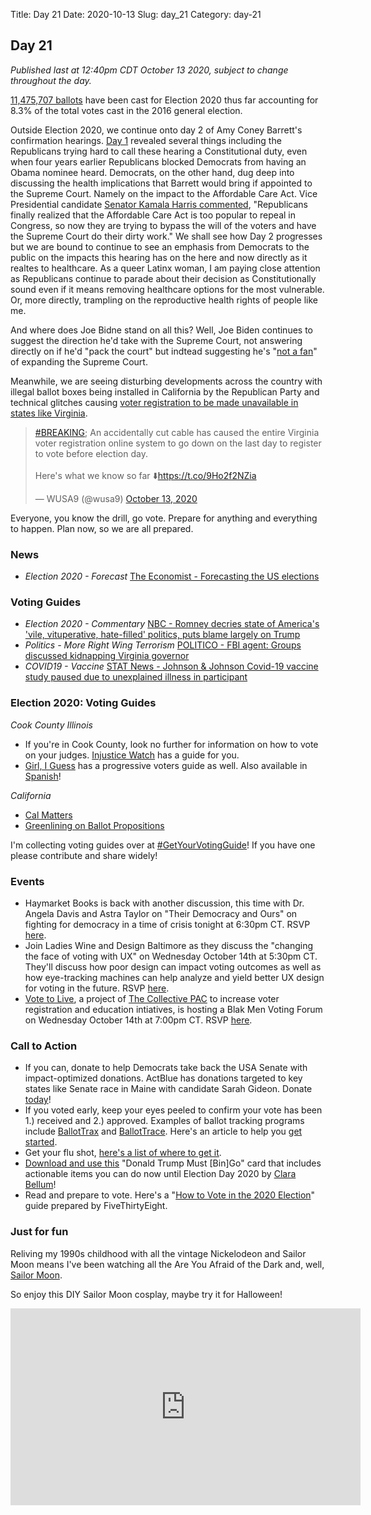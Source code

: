 Title: Day 21
Date: 2020-10-13
Slug: day_21
Category: day-21

## Day 21  

_Published last at 12:40pm CDT October 13 2020, subject to change throughout the day._

[11,475,707 ballots](https://electproject.github.io/Early-Vote-2020G/index.html) have been cast for Election 2020 thus far accounting for 8.3% of the total votes cast in the 2016 general election. 

Outside Election 2020, we continue onto day 2 of Amy Coney Barrett's confirmation hearings. [Day 1](https://www.pbs.org/newshour/show/politics-and-the-pandemic-permeate-day-1-of-amy-coney-barrett-hearings) revealed several things including the Republicans trying hard to call these hearing a Constitutional duty, even when four years earlier Republicans blocked Democrats from having an Obama nominee heard. Democrats, on the other hand, dug deep into discussing the health implications that Barrett would bring if appointed to the Supreme Court. Namely on the impact to the Affordable Care Act. Vice Presidential candidate [Senator Kamala Harris commented](https://www.washingtonpost.com/politics/2020/10/12/takeaways-day-one-barrett-confirmation-hearing/), "Republicans finally realized that the Affordable Care Act is too popular to repeal in Congress, so now they are trying to bypass the will of the voters and have the Supreme Court do their dirty work." We shall see how Day 2 progresses but we are bound to continue to see an emphasis from Democrats to the public on the impacts this hearing has on the here and now directly as it realtes to healthcare. As a queer Latinx woman, I am paying close attention as Republicans continue to parade about their decision as Constitutionally sound even if it means removing healthcare options for the most vulnerable. Or, more directly, trampling on the reproductive health rights of people like me. 

And where does Joe Bidne stand on all this? Well, Joe Biden continues to suggest the direction he'd take with the Supreme Court, not answering directly on if he'd "pack the court" but indtead suggesting he's "[not a fan](https://www.npr.org/2020/10/13/923213582/biden-says-hes-not-a-fan-of-expanding-the-supreme-court)" of expanding the Supreme Court.

Meanwhile, we are seeing disturbing developments across the country with illegal ballot boxes being installed in California by the Republican Party and technical glitches causing [voter registration to be made unavailable in states like Virginia](https://www.wusa9.com/article/news/local/virginia/virginia-voter-registration-site-down-on-last-day-to-register-to-vote-officials-say/65-3e5b390b-3e47-4a22-a440-6afddf770f3a).

<blockquote class="twitter-tweet"><p lang="en" dir="ltr"><a href="https://twitter.com/hashtag/BREAKING?src=hash&amp;ref_src=twsrc%5Etfw">#BREAKING</a>; An accidentally cut cable has caused the entire Virginia voter registration online system to go down on the last day to register to vote before election day. <br><br>Here&#39;s what we know so far ⬇️<a href="https://t.co/9Ho2f2NZia">https://t.co/9Ho2f2NZia</a></p>&mdash; WUSA9 (@wusa9) <a href="https://twitter.com/wusa9/status/1316022991671619588?ref_src=twsrc%5Etfw">October 13, 2020</a></blockquote> <script async src="https://platform.twitter.com/widgets.js" charset="utf-8"></script> 

Everyone, you know the drill, go vote. Prepare for anything and everything to happen. Plan now, so we are all prepared.  

### News

- *Election 2020 - Forecast* [The Economist - Forecasting the US elections](https://projects.economist.com/us-2020-forecast/president)
### Voting Guides
- *Election 2020 - Commentary* [NBC - Romney decries state of America's 'vile, vituperative, hate-filled' politics, puts blame largely on Trump](https://www.nbcnews.com/politics/congress/romney-decries-state-america-s-vile-vituperative-hate-filled-politics-n1243154)
- *Politics - More Right Wing Terrorism* [POLITICO - FBI agent: Groups discussed kidnapping Virginia governor](https://www.politico.com/news/2020/10/13/fbi-agent-groups-discussed-kidnapping-virginia-governor-429190) 
- *COVID19 - Vaccine* [STAT News - Johnson & Johnson Covid-19 vaccine study paused due to unexplained illness in participant](https://www.statnews.com/2020/10/12/johnson-johnson-covid-19-vaccine-study-paused-due-to-unexplained-illness-in-participant/)


### Election 2020: Voting Guides

*Cook County Illinois*
- If you're in Cook County, look no further for information on how to vote on your judges. [Injustice Watch](https://www.injusticewatch.org/interactives/judicial-election-guide/2020-general/en/) has a guide for you.
- [Girl, I Guess](https://docs.google.com/document/d/1CFgtVl2S6SPs8KmV4YvrF1zrSL0o9u3gJKZ2Gu6cZG8/edit) has a progressive voters guide as well. Also available in [Spanish](https://docs.google.com/document/d/1n16jV218Z1JkvzwYPVmkBkx6lWkpXcuAAQML2MqSn5Y/edit)! 

*California*
- [Cal Matters](https://calmatters.org/election-2020-guide/)
- [Greenlining on Ballot Propositions](https://greenlining.org/publications/reports/2020/ballot-propositions-2020/)

I'm collecting voting guides over at [#GetYourVotingGuide](https://getyourvoting.guide)! If you have one please contribute and share widely!

### Events

- Haymarket Books is back with another discussion, this time with Dr. Angela Davis and Astra Taylor on "Their Democracy and Ours" on fighting for democracy in a time of crisis tonight at 6:30pm CT. RSVP [here](https://www.haymarketbooks.org/events/210-their-democracy-and-ours).
- Join Ladies Wine and Design Baltimore as they discuss the "changing the face of voting with UX" on Wednesday October 14th at 5:30pm CT. They'll discuss how poor design can impact voting outcomes as well as how eye-tracking machines can help analyze and yield better UX design for voting in the future. RSVP [here](https://www.eventbrite.com/e/changing-the-face-of-voting-with-ux-tickets-116829926455?aff=ebdssbeditorialcollection).
- [Vote to Live](https://votetolive.org/about/), a project of [The Collective PAC](https://collectivepac.org/collectiveeducationfund/) to increase voter registration and education intiatives, is hosting a Blak Men Voting Forum on Wednesday October 14th at 7:00pm CT. RSVP [here](https://www.eventbrite.com/e/black-men-voting-forum-tickets-123709487407?aff=ebdssbeditorialcollection).

### Call to Action

- If you can, donate to help Democrats take back the USA Senate with impact-optimized donations. ActBlue has donations targeted to key states like Senate race in Maine with candidate Sarah Gideon. Donate [today](https://twitter.com/davidshor/status/1314950031443714053)! 
- If you voted early, keep your eyes peeled to confirm your vote has been 1.) received and 2.) approved. Examples of ballot tracking programs include [BallotTrax](https://wheresmyballot.com/) and [BallotTrace](https://ballottrace.org/home). Here's an article to help you [get started](https://www.businessinsider.com/how-to-track-the-status-of-your-mail-in-ballot-2020-9). 
- Get your flu shot, [here's a list of where to get it](https://www.health.com/condition/cold-flu-sinus/free-flu-shots).
- [Download and use this](https://donaldtrumpmustbingo.com/) "Donald Trump Must [Bin]Go" card that includes actionable items you can do now until Election Day 2020 by [Clara Bellum](https://twitter.com/clarabellum)!
- Read and prepare to vote. Here's a "[How to Vote in the 2020 Election](https://projects.fivethirtyeight.com/how-to-vote-2020/)" guide prepared by FiveThirtyEight.

### Just for fun

Reliving my 1990s childhood with all the vintage Nickelodeon and Sailor Moon means I've been watching all the Are You Afraid of the Dark and, well, [Sailor Moon](https://www.theverge.com/2020/4/22/21230858/sailor-moon-tv-shows-free-youtube-season-1-2-3-japanese-movie-release). 

So enjoy this DIY Sailor Moon cosplay, maybe try it for Halloween!

<iframe width="560" height="315" src="https://www.youtube.com/embed/cnKk8MR3wwQ" frameborder="0" allow="accelerometer; autoplay; clipboard-write; encrypted-media; gyroscope; picture-in-picture" allowfullscreen></iframe>
